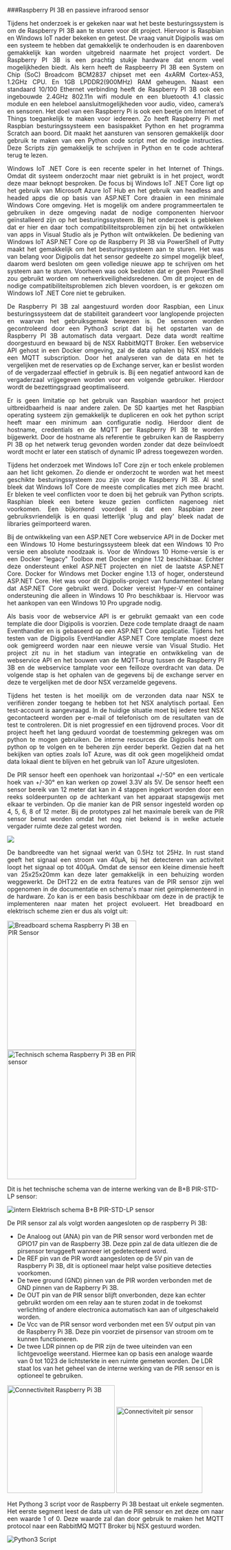 ###Raspberry PI 3B en passieve infrarood sensor
<p style="text-align: justify;">Tijdens het onderzoek is er gekeken naar wat het beste besturingssystem is om de Raspberry PI 3B aan te sturen voor dit project. Hiervoor is Raspbian en Windows IoT nader bekeken en getest. De vraag vanuit Digipolis was om een systeem te hebben dat gemakkelijk te onderhouden is en daarenboven gemakkelijk kan worden uitgebreid naarmate het project vordert. De Raspberry PI 3B is een prachtig stukje hardware dat enorm veel mogelijkheden biedt. Als kern heeft de Raspbeerry PI 3B een System on Chip (SoC) Broadcom BCM2837 chipset met een 4xARM Cortex-A53, 1.2GHz CPU. En 1GB LPDDR2(900MHz) RAM geheugen. Naast een standaard 10/100 Ethernet verbinding heeft de Raspberry PI 3B ook een ingebouwde 2.4GHz 802.11n wifi module en een bluetooth 4.1 classic module en een heleboel aansluitmogelijkheden voor audio, video, camera’s en sensoren. Het doel van een Raspberry Pi is ook een beetje om Internet of Things toegankelijk te maken voor iedereen. Zo heeft Raspberry Pi met Raspbian besturingssysteem een basispakket Python en het programma Scratch aan boord. Dit maakt het aansturen van sensoren gemakkelijk door gebruik te maken van een Python code script met de nodige instructies. Deze Scripts zijn gemakkelijk te schrijven in Python en te code achteraf terug te lezen.</p>
<p style="text-align: justify;">Windows IoT .NET Core is een recente speler in het Internet of Things. Omdat dit systeem onderzocht maar niet gebruikt is in het project, wordt deze maar beknopt besproken. De focus bij Windows IoT .NET Core ligt op het gebruik van Microsoft Azure IoT Hub en het gebruik van headless and headed apps die op basis van ASP.NET Core draaien in een minimale Windows Core omgeving. Het is mogelijk om andere programmeertalen te gebruiken in deze omgeving nadat de nodige componenten hiervoor geïnstalleerd zijn op het besturingssysteem. Bij het onderzoek is gebleken dat er hier en daar toch compatibiliteitsproblemen zijn bij het ontwikkelen van apps in Visual Studio als je Python wilt ontwikkelen. De bediening van Windows IoT ASP.NET Core op de Raspberry PI 3B via PowerShell of Putty maakt het gemakkelijk om het besturingssysteem aan te sturen. Het was van belang voor Digipolis dat het sensor gedeelte zo simpel mogelijk bleef, daarom werd besloten om geen volledige nieuwe app te schrijven om het systeem aan te sturen. Voorheen was ook besloten dat er geen PowerShell zou gebruikt worden om netwerkveiligheidsredenen. Om dit project en de nodige compatibiliteitsproblemen zich bleven voordoen, is er gekozen om Windows IoT .NET Core niet te gebruiken.</p>
<p style="text-align: justify;">De Raspberry PI 3B zal aangestuurd worden door Raspbian, een Linux besturingssysteem dat de stabiliteit garandeert voor langlopende projecten en waarvan het gebruiksgemak bewezen is. De sensoren worden gecontroleerd door een Python3 script dat bij het opstarten van de Raspberry PI 3B automatisch data vergaart. Deze data wordt realtime doorgestuurd en bewaard bij de NSX RabbitMQTT Broker. Een webservice API gehost in een Docker omgeving, zal de data ophalen bij NSX middels een MQTT subscription. Door het analyseren van de data en het te vergelijken met de reservaties op de Exchange server, kan er beslist worden of de vergaderzaal effectief in gebruik is. Bij een negatief antwoord kan de vergaderzaal vrijgegeven worden voor een volgende gebruiker. Hierdoor wordt de bezettingsgraad geoptimaliseerd.</p>
<p style="text-align: justify;">Er is geen limitatie op het gebruik van Raspbian waardoor het project uitbreidbaarheid is naar andere zalen. De SD kaartjes met het Raspbian operating systeem zijn gemakkelijk te dupliceren en ook het python script heeft maar een minimum aan configuratie nodig. Hierdoor dient de hostname, credentials en de MQTT per Raspberry PI 3B te worden bijgewerkt. Door de hostname als referentie te gebruiken kan de Raspberry PI 3B op het netwerk terug gevonden worden zonder dat deze beïnvloedt wordt mocht er later een statisch of dynamic IP adress toegewezen worden.</p>
<p style="text-align: justify;">Tijdens het onderzoek met Windows IoT Core zijn er toch enkele problemen aan het licht gekomen. Zo diende er onderzocht te worden wat het meest geschikte besturingssysteem zou zijn voor de Raspberry PI 3B. Al snel bleek dat Windows IoT Core de meeste complicaties met zich mee bracht. Er bleken te veel conflicten voor te doen bij het gebruik van Python scripts. Rasphian bleek een betere keuze gezien conflicten nagenoeg niet voorkomen. Een bijkomend voordeel is dat een Raspbian zeer gebruiksvriendelijk is en quasi letterlijk 'plug and play' bleek nadat de libraries geïmporteerd waren.</p>
<p style="text-align: justify;">Bij de ontwikkeling van een ASP.NET Core webservice API in de Docker met een Windows 10 Home besturingssysteem bleek dat een Windows 10 Pro versie een absolute noodzaak is. Voor de Windows 10 Home-versie is er een Docker "legacy" Toolbox met Docker engine 1.12 beschikbaar. Echter deze ondersteunt enkel ASP.NET projecten en niet de laatste ASP.NET Core. Docker for Windows met Docker engine 1.13 of hoger, ondersteund ASP.NET Core. Het was voor dit Digipolis-project van fundamenteel belang dat ASP.NET Core gebruikt werd. Docker vereist Hyper-V en container ondersteuning die alleen in Windows 10 Pro beschikbaar is. Hiervoor was het aankopen van een Windows 10 Pro upgrade nodig.</p>
<p style="text-align: justify;">Als basis voor de webservice API is er gebruikt gemaakt van een code template die door Digipolis is voorzien. Deze code template draagt de naam Eventhandler en is gebaseerd op een ASP.NET Core applicatie. Tijdens het testen van de Digipolis EventHandler ASP.NET Core template moest deze ook gemigreerd worden naar een nieuwe versie van Visual Studio. Het project zit nu in het stadium van integratie en ontwikkeling van de webservice API en het bouwen van de MQTT-brug tussen de Raspberry PI 3B en de webservice tamplate voor een feilloze overdracht van data. De volgende stap is het ophalen van de gegevens bij de exchange server en deze te vergelijken met de door NSX verzamelde gegevens.</p>
<p style="text-align: justify;">Tijdens het testen is het moeilijk om de verzonden data naar NSX te verifiëren zonder toegang te hebben tot het NSX analytisch portaal. Een test-account is aangevraagd. In de huidige situatie moet bij iedere test NSX gecontacteerd worden per e-mail of telefonisch om de resultaten van de test te controleren. Dit is niet progressief en een tijdrovend proces. Voor dit project heeft het lang geduurd voordat de toestemming gekregen was om python te mogen gebruiken. De interne resources die Digipolis heeft om python op te volgen en te beheren zijn eerder beperkt. Gezien dat na het bekijken van opties zoals IoT Azure, was dit ook geen mogelijkheid omdat data lokaal dient te blijven en het gebruik van IoT Azure uitgesloten.</p>
<p style="text-align: justify;">De PIR sensor heeft een openhoek van horizontaal +/-50° en een verticale hoek van +/-30° en kan werken op zowel 3.3V als 5V. De sensor heeft een sensor bereik van 12 meter dat kan in 4 stappen ingekort worden door een reeks soldeerpunten op de achterkant van het apparaat stapsgewijs met elkaar te verbinden. Op die manier kan de PIR sensor ingesteld worden op 4, 5, 6, 8 of 12 meter. Bij de prototypes zal het maximale bereik van de PIR sensor benut worden omdat het nog niet bekend is in welke actuele vergader ruimte deze zal getest worden.</p>

![](images/PIRomniview.png)

<p style="text-align: justify;">De bandbreedte van het signaal werkt van 0.5Hz tot 25Hz. In rust stand geeft het signaal een stroom van 40µA, bij het detecteren van activiteit loopt het signaal op tot 400µA. Omdat de sensor een kleine dimensie heeft van 25x25x20mm kan deze later gemakkelijk in een behuizing worden weggewerkt. De DHT22 en de extra features van de PIR sensor zijn wel opgenomen in de documentatie en schema's maar niet geimplementeerd in de hardware. Zo kan is er een basis beschikbaar om deze in de practijk te implementeren naar maten het project evolueert. Het breadboard en elektrisch scheme zien er dus als volgt uit:</p>

<img src="images/Breadboard_schema_RBPiPIRDHT22LED.png" alt="Breadboard schema Raspberry Pi 3B en PIR Sensor" width="300" height="" align="">
<img src="images/RBP3_Prototype_PIR_HTC22_LED_schem.png" alt="Technisch schema Raspberry Pi 3B en PIR sensor" width="300" height="" align="">

Dit is het technische schema van de interne werking van de B+B PIR-STD-LP sensor:

![intern Elektrisch schema B+B PIR-STD-LP sensor](images/ElektrischschemaPIR-STD.png)

De PIR sensor zal als volgt worden aangesloten op de raspberry Pi 3B:

* De Analoog out (ANA) pin van de PIR sensor word verbonden met de GPIO17 pin van de Raspberry 3B. Deze ppin zal de data uitlezen die de pirsensor teruggeeft wanneer iet gedetecteerd word.
* De REF pin van de PIR wordt aangesloten op de 5V pin van de Raspberry Pi 3B, dit is optioneel maar helpt valse positieve detecties voorkomen.
* De twee ground (GND) pinnen van de PIR worden verbonden met de GND pinnen van de Rapberry Pi 3B.
* De OUT pin van de PIR sensor blijft onverbonden, deze kan echter gebruikt worden om een relay aan te sturen zodat in de toekomst verlichting of andere electronica automatisch kan aan of uitgeschakeld worden. 
* De Vcc van de PIR sensor word verbonden met een 5V output pin van de Raspberry Pi 3B. Deze pin voorziet de pirsensor van stroom om te kunnen functioneren.
* De twee LDR pinnen op de PIR zijn de twee uiteinden van een lichtgevoelige weerstand. Hiermee kan op basis een analoge waarde van 0 tot 1023  de lichtsterkte in een ruimte gemeten worden. De LDR staat los van het geheel van de interne werking van de PIR sensor en is optioneel te gebruiken.

<img src="images/Raspberry-Pi-GPIO-compressed.jpg" alt="Connectiviteit Raspberry Pi 3B" width="250" height="" align="">
<img src="images/PIRconnectiviteit.png" alt="Connectiviteit pir sensor" width="200" height="" align="">

<p style="text-align: justify;">Het Pythong 3 script voor de Raspberry Pi 3B bestaat uit enkele segmenten. Het eerste segment leest de data uit van de PIR sensor en zet deze om naar een waarde 1 of 0. Deze waarde zal dan door gebruik te maken het MQTT protocol naar een RabbitMQ MQTT Broker bij NSX gestuurd worden.</p>

![Python3 Script](images/PythonScript.png)